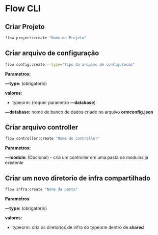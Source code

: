# Flow CLI

## Criar Projeto

```bash
flow project:create "Nome do Projeto"
```

## Criar arquivo de configuração

```bash
flow config:create --type="Tipo do arquivo de configuracao"
```

**Parametros:** 

**—type:** (obrigatorio)

**valores:** 

- typeorm: (requer parametro **—database**)

**—database:** nome do banco de dados criado no arquivo **ormconfig.json**

## Criar arquivo controller

```bash
flow controller:create "Nome do Controller"
```

**Parametros:**

**—module:** (Opcional) - cria um controller em uma pasta de modulos ja existente

## Criar um novo diretorio de infra compartilhado

```bash
flow infra:create "Nome da pasta"
```

**Parametros**

**—type:** (obrigatorio)

**valores:**

- typeorm: cria os diretorios de infra do typeorm dentro de **shared**